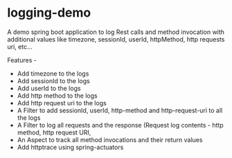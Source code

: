 # logging-demo

A demo spring boot application to log Rest calls and method invocation with additional values like timezone, sessionId, userId, httpMethod, http requests uri, etc...

Features -

* Add timezone to the logs
* Add sessionId to the logs
* Add userId to the logs
* Add http method to the logs
* Add http request uri to the logs
* A Filter to add sessionId, userId, http-method and http-request-uri to all the logs
* A Filter to log all requests and the response
(Request log contents - http method, http request URI,
* An Aspect to track all method invocations and their return values
* Add httptrace using spring-actuators
